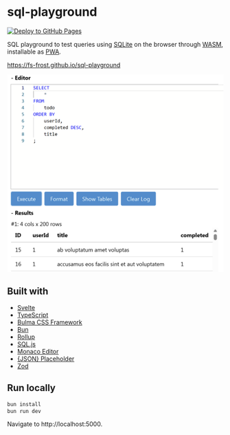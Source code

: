 # sql-playground

[![Deploy to GitHub Pages](https://github.com/FS-Frost/sql-playground/actions/workflows/main.yml/badge.svg)](https://github.com/FS-Frost/sql-playground/actions/workflows/main.yml)

SQL playground to test queries using [SQLite](https://www.sqlite.org/index.html) on the browser through [WASM](https://webassembly.org/), installable as [PWA](https://developer.mozilla.org/en-US/docs/Web/Progressive_web_apps).

https://fs-frost.github.io/sql-playground

<img src="img/preview.png" alt="Preview" />

## Built with

-   [Svelte](https://svelte.dev/)
-   [TypeScript](https://www.typescriptlang.org/)
-   [Bulma CSS Framework](https://bulma.io/)
-   [Bun](https://bun.sh/)
-   [Rollup](https://rollupjs.org/)
-   [SQL.js](https://github.com/sql-js/sql.js/)
-   [Monaco Editor](https://github.com/microsoft/monaco-editor)
-   [{JSON} Placeholder](https://jsonplaceholder.typicode.com/)
-   [Zod](https://github.com/colinhacks/zod)

## Run locally

```shell
bun install
bun run dev
```

Navigate to http://localhost:5000.
